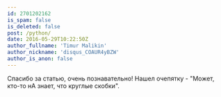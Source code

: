 ```yaml
---
id: 2701202162
is_spam: false
is_deleted: false
post: /python/
date: 2016-05-29T10:22:50Z
author_fullname: 'Timur Malikin'
author_nickname: 'disqus_COAUR4yBZW'
author_is_anon: false
---
```


<p>Спасибо за статью, очень познавательно! Нашел очепятку - "Может, кто-то нА знает, что круглые скобки".</p>
